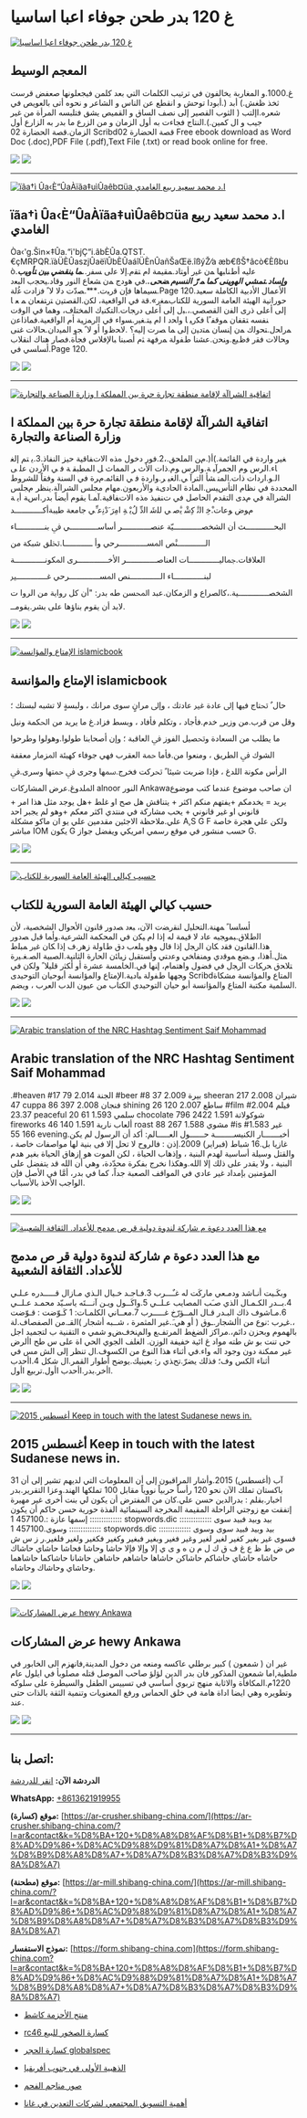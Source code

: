 # غ 120 بدر طحن جوفاء اعبا اساسيا

<a href="https://swt.shibang-china.com/?l=ar&img&k=%D8%BA+120+%D8%A8%D8%AF%D8%B1+%D8%B7%D8%AD%D9%86+%D8%AC%D9%88%D9%81%D8%A7%D8%A1+%D8%A7%D8%B9%D8%A8%D8%A7+%D8%A7%D8%B3%D8%A7%D8%B3%D9%8A%D8%A7" target="_blank">![غ 120 بدر طحن جوفاء اعبا اساسيا](http://static.shibang-china.com/all-800x300/1244.jpg)</a>

## المعجم الوسيط
غ.1000.و المغاربة يخالفون في ترتيب الكلمات التي بعد كلمن فيجعلونها صعفض قرست ثخذ ظغش.) أبد (.أبودا توحش و انقطع عن الناس و الشاعر و نحوه أتى بالعويص في شعره.اإلتب ( الثوب القصير إلى نصف الساق و القميص يشق فتلبسه المرأة من غير جيب و ال كمين.).النتاج فجاءت به أول الزمان و من الزرع ما بدر به الزارع أول الزمان.قصة الحضارة 02 Scribdقصة الحضارة 02 Free ebook download as Word Doc (.doc),PDF File (.pdf),Text File (.txt) or read book online for free.


<a href="https://whatsapp.shibangsoft.com/WhatsApp.php" target="_blank" title="WhatsApp">![](http://static.shibang-china.com/icon/whatsapp.png)</a> <a href="https://swt.shibang-china.com/?l=ar&icon&k=%D8%BA+120+%D8%A8%D8%AF%D8%B1+%D8%B7%D8%AD%D9%86+%D8%AC%D9%88%D9%81%D8%A7%D8%A1+%D8%A7%D8%B9%D8%A8%D8%A7+%D8%A7%D8%B3%D8%A7%D8%B3%D9%8A%D8%A7" target="_blank">![](http://static.shibang-china.com/icon/chat-ar.png)</a>

---

<a href="https://swt.shibang-china.com/?l=ar&img&k=%D8%BA+120+%D8%A8%D8%AF%D8%B1+%D8%B7%D8%AD%D9%86+%D8%AC%D9%88%D9%81%D8%A7%D8%A1+%D8%A7%D8%B9%D8%A8%D8%A7+%D8%A7%D8%B3%D8%A7%D8%B3%D9%8A%D8%A7" target="_blank">![ïãa†ì Ûa‹È“ÛaÀïãa‡uìÛaêb¤üa ا.د محمد سعيد ربيع الغامدي](http://static.shibang-china.com/all-800x300/908.jpg)</a>

## ïãa†ì Ûa‹È“ÛaÀïãa‡uìÛaêb¤üa ا.د محمد سعيد ربيع الغامدي
Òa‹&#39;g.Šìn×‡Ûa.“i&#39;bjÇ“i.âbÈÛa.QTST.€çMRPQR.ïàÜÈÛaszjÛaëïÛbÈÛaáîÜÈnÛañŠaŒë.îßýŽ⁄a æb€ßŠ†âcò€Èßbu ò.ﻋﻟﻴﻪ أطﻨﺎﺒﻬﺎ ﻤن ﻏﻴر أوﺘﺎد.ﻤﻘﻴﻤﺔ ﻟم ﺘﻘم.إﻻ ﻋﻟﯽ ﺴﻔر.***.ﻤﺎ ﻴﻨﻘﻀﻲ ﺒﻴن ﺘﺄوﻴب وإﺴﺎد.ﺘﻤﺸﻲ اﻟﻬوﻴﻨﯽ ﮐﻤﺎ ﻤ رّ اﻟﻨﺴﻴم ﻀﺤﯽ.***.ﻓﻲ ﻫودج ﻤن ﺸﻌﺎع اﻟﻨور وﻗﺎد.ﻴﺤﺠب اﻟﺒﻌد ﺴﻴﻤﺎﻫﺎ ﻓﺈن ﻗرﺒت.***.ﺼدّت دﻻ ﻻﹰ ﻓزادت ﻏُﻟﺔ.Page 120.الأعمال الأدبية الكاملة سعيد حورانية الهيئة العامة السورية للكتابﻤﻐﺭ».ﻗﺔ ﻓﻲ ﺍﻟﻭﺍﻗﻌﻴﺔ، ﻟﻜﻥ.ﺍﻟﻘﺼﺘﻴﻥ ﺘﺭﺘﻔﻌﺎﻥ ﻤ ﻌ ﺎ ﺇﻟﻰ ﺃﻋﻠﻰ ﺫﺭﻯ ﺍﻟﻔﻥ ﺍﻟﻘﺼﺼﻲ.،.ﺒل ﺇﻟﻰ ﺃﻋﻠﻰ ﺩﺭﺠﺎﺕ.ﺍﻟﺘﻜﻨﻴﻙ ﺍﻟﻤﺨﺘﻠﻑ، ﻭﻫﻤﺎ ﻓﻲ ﺍﻟﻭﻗﺕ ﻨﻔﺴﻪ ﺘﻘﻔﺎﻥ ﻤﻭﻗﻔﹰﺎ ﻓﻜﺭﻴ ﺎ ﻭﺍﺤﺩ ﺍ ﻟﻡ ﻴﺘ.ﻐﻴﺭ.ﺴﻭﺍﺀ ﻓﻲ ﺍﻟﺭﻤﺯﻴﺔ ﺃﻡ ﺍﻟﻭﺍﻗﻌﻴﺔ.ﻓﻤﺎﺫﺍﻋﻥ ﻤﺭﺍﺤل.ﺘﺤﻭﻟﻙ ﻤﻥ ﺇﻨﺴﺎﻥ ﻤﺘﺩﻴﻥ ﺇﻟﻰ ﻤﺎ ﺼﺭﺕ ﺇﻟﻴﻪ؟ .ﻻﺤﻅﻭﺍ ﺃﻭ ﻻﹰ ﺠﻭ ﺍﻟﻤﻴﺩﺍﻥ.ﺤﺎﻻﺕ ﻏﻨﻰ ﻭﺤﺎﻻﺕ ﻓﻘﺭ ﻓﻅﻴﻊ.ﻭﻨﺤﻥ.ﻋﺸﻨﺎ ﻁﻔﻭﻟﺔ ﻤﺭﻓﻬﺔ ﺜﻡ ﺃﺼﺒﻨﺎ ﺒﺎﻹﻓﻼﺱ ﻓﺠﺄﺓ.ﻓﺼﺎﺭ ﻫﻨﺎﻙ ﺍﻨﻘﻼﺏ ﺃﺴﺎﺴﻲ ﻓﻲ.Page 120.


<a href="https://whatsapp.shibangsoft.com/WhatsApp.php" target="_blank" title="WhatsApp">![](http://static.shibang-china.com/icon/whatsapp.png)</a> <a href="https://swt.shibang-china.com/?l=ar&icon&k=%D8%BA+120+%D8%A8%D8%AF%D8%B1+%D8%B7%D8%AD%D9%86+%D8%AC%D9%88%D9%81%D8%A7%D8%A1+%D8%A7%D8%B9%D8%A8%D8%A7+%D8%A7%D8%B3%D8%A7%D8%B3%D9%8A%D8%A7" target="_blank">![](http://static.shibang-china.com/icon/chat-ar.png)</a>

---

<a href="https://swt.shibang-china.com/?l=ar&img&k=%D8%BA+120+%D8%A8%D8%AF%D8%B1+%D8%B7%D8%AD%D9%86+%D8%AC%D9%88%D9%81%D8%A7%D8%A1+%D8%A7%D8%B9%D8%A8%D8%A7+%D8%A7%D8%B3%D8%A7%D8%B3%D9%8A%D8%A7" target="_blank">![اﺗﻔﺎﻗﻴﺔ اﻟﺸﺮاآﺔ ﻹﻗﺎﻣﺔ ﻣﻨﻄﻘﺔ ﺗﺠﺎرة ﺣﺮة ﺑﻴﻦ اﻟﻤﻤﻠﻜﺔ ا وزارة الصناعة والتجارة](http://static.shibang-china.com/all-800x300/1325.jpg)</a>

## اﺗﻔﺎﻗﻴﺔ اﻟﺸﺮاآﺔ ﻹﻗﺎﻣﺔ ﻣﻨﻄﻘﺔ ﺗﺠﺎرة ﺣﺮة ﺑﻴﻦ اﻟﻤﻤﻠﻜﺔ ا وزارة الصناعة والتجارة
ﻐﻴﺮ واردة ﻓﻲ اﻟﻘﺎﺋﻤﺔ.)أ(.ﻡﻦ اﻟﻤﻠﺤﻖ.،2.ﻓﻮر دﺧﻮل هﺬﻩ اﻻﺕﻔﺎﻗﻴﺔ ﺣﻴﺰ اﻟﻨﻔﺎذ.3.ﻳ ﺘﻢ إﻟﻐ ﺎء.اﻟﺮﺱ ﻮم اﻟﺠﻤﺮآﻴ ﺔ.واﻟﺮﺱ ﻮم.ذات اﻷﺙ ﺮ اﻟﻤﻤﺎﺙ ﻞ اﻟﻤﻄﺒﻘ ﺔ ﻓ ﻲ اﻷردن ﻋﻠ ﻰ اﻟ.ﻮ.اردات ذات.اﻟﻤﻨ ﺸﺄ اﻟﺘﺮآ ﻲ.اﻟﻐﻴ ﺮ.واردة ﻓ ﻲ اﻟﻘﺎﺋﻤ.ﻡﺮة ﻓﻲ اﻟﺴﻨﺔ وﻓﻘﺎً ﻟﻠﺸﺮوط اﻟﻤﺤﺪدة ﻓﻲ ﻧﻈﺎم اﻟﺘﺄﺱﻴﺲ.اﻟﻤﺎدة اﻟﺤﺎدیﺔ واﻷرﺑﻌﻮن.ﻣﻬﺎم ﻣﺠﻠﺲ اﻟﺸﺮاآﺔ.ﻳﻨﻈﺮ ﻡﺠﻠﺲ اﻟﺸﺮاآﺔ ﻓﻲ ﻡﺪى اﻟﺘﻘﺪم اﻟﺤﺎﺻﻞ ﻓﻲ ﺕﻨﻔﻴﺬ هﺬﻩ اﻻﺕﻔﺎﻗﻴﺔ.آﻤ.ﺎ ﻳﻘﻮم أﻳﻀﺎً ﺑﺪر.اﺱﺔ أﻳ ﺔ ﻡﻮﺽ ﻮﻋﺎت.ْﺧِ ﺍﻟﺗﱠ ﻛِﺷْ ﻳﱠﺻ ﻲ ﻟﻠﺷَ ﺍﻟﺩِّ ﻝُﻳْ ﺔِ ﺍﻣِﺭَ َﺩْﻧِﻋ ِّﻲ جامعة طيبةأﻛــــــــــــﺪ اﻟﺒﺤــــــــــــﺚ أن اﻟﺸﺨﺼــــــــــــﻴّﺔ ﻋﻨﺼــــــــــــﺮ أﺳﺎﺳــــــــــــﻲ ﰲ ﺑﻨــــــــــــﺎء اﻟــــــــــــﻨﱠﺺ اﳌﺴــــــــــــﺮﺣﻲ وأ ــــــــــــﺎ.ﲣﻠﻖ ﺷﺒﻜﺔ ﻣﻦ اﻟﻌﻼﻗﺎت.ﲨﺎﻟﻴـــــــــــــﺎت اﻟﻌﻨﺎﺻـــــــــــــﺮ اﻷﺧـــــــــــــﺮى اﳌﻜﻮﻧـــــــــــــﺔ ﻟﺒﻨـــــــــــــﺎء اﻟـــــــــــــﻨﺺ اﳌﺴـــــــــــــﺮﺣﻲ ﻏـــــــــــــﲑ اﻟﺸﺨﺼـــــــــــــﻴﺔ.،ﻛﺎﻟﺼﺮاع و اﻟﺰﻣﻜﺎن.ﻋﺒﺪ اﶈﺴﻦ ﻃﻪ ﺑﺪر: &quot;أن ﻛﻞ رواﻳﺔ ﻣﻦ اﻟﺮوا ت ﻻﺑﺪ أن ﻳﻘﻮم ﺑﻨﺎؤﻫﺎ ﻋﻠﻰ ﺑﺸﺮ.ﻳﻘﻮﻣــ.


<a href="https://whatsapp.shibangsoft.com/WhatsApp.php" target="_blank" title="WhatsApp">![](http://static.shibang-china.com/icon/whatsapp.png)</a> <a href="https://swt.shibang-china.com/?l=ar&icon&k=%D8%BA+120+%D8%A8%D8%AF%D8%B1+%D8%B7%D8%AD%D9%86+%D8%AC%D9%88%D9%81%D8%A7%D8%A1+%D8%A7%D8%B9%D8%A8%D8%A7+%D8%A7%D8%B3%D8%A7%D8%B3%D9%8A%D8%A7" target="_blank">![](http://static.shibang-china.com/icon/chat-ar.png)</a>

---

<a href="https://swt.shibang-china.com/?l=ar&img&k=%D8%BA+120+%D8%A8%D8%AF%D8%B1+%D8%B7%D8%AD%D9%86+%D8%AC%D9%88%D9%81%D8%A7%D8%A1+%D8%A7%D8%B9%D8%A8%D8%A7+%D8%A7%D8%B3%D8%A7%D8%B3%D9%8A%D8%A7" target="_blank">![الإمتاع والمؤانسة islamicbook](http://static.shibang-china.com/all-800x300/576.jpg)</a>

## الإمتاع والمؤانسة islamicbook
ﺣﺎﻝﹲ ﲢﺘﺎﺝ ﻓﻴﻬﺎ ﺇﱃ ﻋﺎﺩﺓ ﻏﲑ ﻋﺎﺩﺗﻚ ، ﻭﺇﱃ ﻣﺮﺍﻥٍ ﺳﻮﻯ ﻣﺮﺍﻧﻚ ، ﻭﻟﺒﺴﺔٍ ﻻ ﺗﺸﺒﻪ ﻟﺒﺴﺘﻚ ؛ ﻭﻗﻞ ﻣﻦ ﻗﺮﺏ.ﻣﻦ ﻭﺯﻳﺮﹴ ﺧﺪﻡ.ﻓﺄﺟﺎﺩ ، ﻭﺗﻜﻠﻢ ﻓﺄﻓﺎﺩ ، ﻭﺑﺴﻂ ﻓﺰﺍﺩ.ﻍ ﻣﺎ ﻳﺮﻳﺪ ﻣﻦ ﺍﳊﻜﻤﺔ ﻭﻧﻴﻞ ﻣﺎ ﻳﻄﻠﺐ ﻣﻦ ﺍﻟﺴﻌﺎﺩﺓ ﻭﲢﺼﻴﻞ ﺍﻟﻔﻮﺯ ﰲ ﺍﻟﻌﺎﻗﺒﺔ ؛ ﻭﺇﻥ ﺃﺻﺤﺎﺑﻨﺎ ﻃﻮﻟﻮﺍ.ﻭﻫﻮﻟﻮﺍ ﻭﻃﺮﺣﻮﺍ ﺍﻟﺸﻮﻙ ﰲ ﺍﻟﻄﺮﻳﻖ ، ﻭﻣﻨﻌﻮﺍ ﻣﻦ.ﻓﺄﻣﺎ ﲪﺔ ﺍﻟﻌﻘﺮﺏ ﻓﻬﻲ ﺟﻮﻓﺎﺀ ﻛﻬﻴﺌﺔ ﺍﳌﺰﻣﺎﺭ ﻣﻌﻘﻔﺔ ﺍﻟﺮﺃﺱ ﻣﻜﻮﻧﺔ ﺍﻟﻠﺪﻍ ، ﻓﺈﺫﺍ ﺿﺮﺑﺖ ﺷﻴﺌﺎﹰ ﲢﺮﻛﺖ ﻓﺨﺮﺝ.ﲰﻬﺎ ﻭﺟﺮﻯ ﰲ ﲪﺘﻬﺎ ﻭﺳﺮﻯ.ﰲ ﺍﳌﻠﺪﻭﻍ.عرض المشاركات alnoor النور Ankawaان صاحب موضوع عندما كتب موضوع يريد = يخدمكم +يفتهم منكم اكثر + يتناقش هل صح او غلط +هل يوجد مثل هذا امر + قانوني او غير قانوني + يحب مشاركة في منتدي اكثر معكم +وهو لم يجبر احد علي.ملاحظة الاجئين مقدمين علي يو ان ماكو مشكلة A,S G F ولكن علي هجرة خاصة مباشر IOM يكون G حسب منشور في موقع رسمي امريكي ويفضل جواز G.


<a href="https://whatsapp.shibangsoft.com/WhatsApp.php" target="_blank" title="WhatsApp">![](http://static.shibang-china.com/icon/whatsapp.png)</a> <a href="https://swt.shibang-china.com/?l=ar&icon&k=%D8%BA+120+%D8%A8%D8%AF%D8%B1+%D8%B7%D8%AD%D9%86+%D8%AC%D9%88%D9%81%D8%A7%D8%A1+%D8%A7%D8%B9%D8%A8%D8%A7+%D8%A7%D8%B3%D8%A7%D8%B3%D9%8A%D8%A7" target="_blank">![](http://static.shibang-china.com/icon/chat-ar.png)</a>

---

<a href="https://swt.shibang-china.com/?l=ar&img&k=%D8%BA+120+%D8%A8%D8%AF%D8%B1+%D8%B7%D8%AD%D9%86+%D8%AC%D9%88%D9%81%D8%A7%D8%A1+%D8%A7%D8%B9%D8%A8%D8%A7+%D8%A7%D8%B3%D8%A7%D8%B3%D9%8A%D8%A7" target="_blank">![حسيب كيالي الهيئة العامة السورية للكتاب](http://static.shibang-china.com/all-800x300/1076.jpg)</a>

## حسيب كيالي الهيئة العامة السورية للكتاب
ﺃﺴﺎﺴﺎﹰ ﻤﻬﻨﺔ.ﺍﻟﺘﺤﻠﻴل ﺍﻨﻘﺭﻀﺕ ﺍﻵﻥ، ﺒﻌﺩ ﺼﺩﻭﺭ ﻗﺎﻨﻭﻥ ﺍﻷﺤﻭﺍل ﺍﻟﺸﺨﺼﻴﺔ، ﻷﻥ ﺍﻟﻁﻼﻕ.ﺒﻤﻭﺠﺒﻪ ﻋﺎﺩ ﻻ ﻗﻴﻤﺔ ﻟﻪ ﺇﺫﺍ ﻟﻡ ﻴﻜﻥ ﻓﻲ ﺍﻟﻤﺤﻜﻤﺔ ﺍﻟﺸﺭﻋﻴﺔ.ﻭﺃﻤﺎ ﻗﺒل ﺼﺩﻭﺭ ﻫﺫﺍ.ﺍﻟﻘﺎﻨﻭﻥ ﻓﻘﺩ ﻜﺎﻥ ﺍﻟﺭﺠل ﺇﺫﺍ ﻗﺎل ﻭﻫﻭ ﻴﻠﻌﺏ ﺩﻕ ﻁﺎﻭﻟﺔ ﺯﻫﺭ.ﻑ ﺇﺫﺍ ﻜﺎﻥ ﻏﻴﺭ ﻤﺒﻠﻁ ﻤﺜل.ﺃﻫﺫﺍ، ﻭ.ﻀﻊ ﻤﻭﻗﺩﻱ ﻭﻤﻨﻔﺎﺨﻲ ﻭﻋﺩﺘﻲ ﻭﺃﺴﺘﻘﺒل ﺯﺒﺎﺌﻥ ﺍﻟﺤﺎﺭﺓ ﺍﻟﺜﺎﻨﻴﺔ.ﺍﻟﺼﺒﻴﺔ ﺍﻟﺼ.ﻐ.ﻴﺭﺓ ﺘﻼﺤﻕ ﺤﺭﻜﺎﺕ ﺍﻟﺭﺠل ﻓﻲ ﻓﻀﻭل ﻭﺍﻫﺘﻤﺎﻡ، ﺇﻨﻬﺎ ﻓﻲ.ﺍﻟﺨﺎﻤﺴﺔ ﻋﺸﺭﺓ ﺃﻭ ﺃﻜﺜﺭ ﻗﻠﻴﻼﹰ ﻭﻟﻜﻥ ﻓﻲ ﻭﺠﻬﻬﺎ ﻁﻔﻭﻟﺔ ﺒﺎﺩﻴﺔ.الإمتاع والمؤانسة أبوحيان التوحيدى Scribdالمتاع والمؤانسة مشكاة السلمية مكتبة المتاع والمؤانسة أبو حيان التوحيدي الكتاب من عيون الدب العرب ، ويضم.


<a href="https://whatsapp.shibangsoft.com/WhatsApp.php" target="_blank" title="WhatsApp">![](http://static.shibang-china.com/icon/whatsapp.png)</a> <a href="https://swt.shibang-china.com/?l=ar&icon&k=%D8%BA+120+%D8%A8%D8%AF%D8%B1+%D8%B7%D8%AD%D9%86+%D8%AC%D9%88%D9%81%D8%A7%D8%A1+%D8%A7%D8%B9%D8%A8%D8%A7+%D8%A7%D8%B3%D8%A7%D8%B3%D9%8A%D8%A7" target="_blank">![](http://static.shibang-china.com/icon/chat-ar.png)</a>

---

<a href="https://swt.shibang-china.com/?l=ar&img&k=%D8%BA+120+%D8%A8%D8%AF%D8%B1+%D8%B7%D8%AD%D9%86+%D8%AC%D9%88%D9%81%D8%A7%D8%A1+%D8%A7%D8%B9%D8%A8%D8%A7+%D8%A7%D8%B3%D8%A7%D8%B3%D9%8A%D8%A7" target="_blank">![Arabic translation of the NRC Hashtag Sentiment Saif Mohammad](http://static.shibang-china.com/all-800x300/366.jpg)</a>

## Arabic translation of the NRC Hashtag Sentiment Saif Mohammad
.#heaven #الجنة 2.014 79 17 #beer #بيرة 2.009 37 8 sheeran شيران 2.008 217 47 cuppa فنجان 2.008 397 86 shining ساطع 2.007 120 26 #film #فيلم 2.004 23.37 peaceful سلمي 1.593 61 20 chocolate شوكولاتة 1.591 2422 796 fireworks ألعاب نارية 1.591 140 46 roast مشوي 1.588 267 88 #is #غير 1.583 166 55 evening.أخبـــــــار الكنيســــــــة حــــــول العـــــالم: أكد أن الرسول لم يكن غازيا بل.16 شباط (فبراير) 2009.إذن : فالروح لا تحل إلا فى بنية لها مواصفات خاصة ، والقتل وسيلة أساسية لهدم البنية ، وإذهاب الحياة ، لكن الموت هو إزهاق الحياة بغير هدم البنية ، ولا يقدر على ذلك إلا الله.وهكذا نخرج بفكرة محدّدة، وهي أن الله قد يتفضل على المؤمنين بإمداد غير عادي في المواقف الصعبة جداً، كما في بدر، أمَّا في الأصل فإن الواجب الأخذ بالأسباب.


<a href="https://whatsapp.shibangsoft.com/WhatsApp.php" target="_blank" title="WhatsApp">![](http://static.shibang-china.com/icon/whatsapp.png)</a> <a href="https://swt.shibang-china.com/?l=ar&icon&k=%D8%BA+120+%D8%A8%D8%AF%D8%B1+%D8%B7%D8%AD%D9%86+%D8%AC%D9%88%D9%81%D8%A7%D8%A1+%D8%A7%D8%B9%D8%A8%D8%A7+%D8%A7%D8%B3%D8%A7%D8%B3%D9%8A%D8%A7" target="_blank">![](http://static.shibang-china.com/icon/chat-ar.png)</a>

---

<a href="https://swt.shibang-china.com/?l=ar&img&k=%D8%BA+120+%D8%A8%D8%AF%D8%B1+%D8%B7%D8%AD%D9%86+%D8%AC%D9%88%D9%81%D8%A7%D8%A1+%D8%A7%D8%B9%D8%A8%D8%A7+%D8%A7%D8%B3%D8%A7%D8%B3%D9%8A%D8%A7" target="_blank">![مع هذا العدد دعوة م شاركة لندوة دولية قر ص مدمج للأعداد. الثقافة الشعبية](http://static.shibang-china.com/all-800x300/177.jpg)</a>

## مع هذا العدد دعوة م شاركة لندوة دولية قر ص مدمج للأعداد. الثقافة الشعبية
وبكَـيت أنـاشد ودمـعي ماركَت له غـٌـــرب 3.فـاجـد خـيال الـذي مـازال قـــــدره عـلـي 4.بــدر الكـمـال الذي صـَب المصايب عـلــي 5.واكَــول ويـن آنـــتَه ياسـيّد محمـد عـلــي 6.مـاشوف ذاك البـدر قـال المــؤرّخ غـــــرب 7.معــاني الكلمـات: 1 كَـوّضت : قـوّضت ،.غـِرب :نوع من األشجار.ـوق ( أو هي.َ.غير المثمرة ، شــبه أشجار )القـ.من الصفصاف.لة بالهموم وبحزن دائم،.مراﻛز الضغﻂ المرتفﻊ والمﻨﺨفﺾو شمي ه التقنية ب لتجميد اجل حي تنت بو ش طته مواد غ ائية خفيفة الوزن. الغلف الجوي الحي اة على س طح األرض غير ممكنة دون وجود اله واء.في أثناء هذا النوع من الكسوف.ال تنظر إلى الش مس في أثناء الكس وف؛ فذلك يضرّ.تحﺬي ر: بعينيك.يوضح أطوار القمر.ال شكل 4.اأحدب اأخر.بدر.اأحدب اأول.تربيع اأول.


<a href="https://whatsapp.shibangsoft.com/WhatsApp.php" target="_blank" title="WhatsApp">![](http://static.shibang-china.com/icon/whatsapp.png)</a> <a href="https://swt.shibang-china.com/?l=ar&icon&k=%D8%BA+120+%D8%A8%D8%AF%D8%B1+%D8%B7%D8%AD%D9%86+%D8%AC%D9%88%D9%81%D8%A7%D8%A1+%D8%A7%D8%B9%D8%A8%D8%A7+%D8%A7%D8%B3%D8%A7%D8%B3%D9%8A%D8%A7" target="_blank">![](http://static.shibang-china.com/icon/chat-ar.png)</a>

---

<a href="https://swt.shibang-china.com/?l=ar&img&k=%D8%BA+120+%D8%A8%D8%AF%D8%B1+%D8%B7%D8%AD%D9%86+%D8%AC%D9%88%D9%81%D8%A7%D8%A1+%D8%A7%D8%B9%D8%A8%D8%A7+%D8%A7%D8%B3%D8%A7%D8%B3%D9%8A%D8%A7" target="_blank">![أغسطس 2015 Keep in touch with the latest Sudanese news in.](http://static.shibang-china.com/all-800x300/1458.jpg)</a>

## أغسطس 2015 Keep in touch with the latest Sudanese news in.
31 آب (أغسطس) 2015.وأشار المراقبون إلى أن المعلومات التي لديهم تشير إلى أن باكستان تملك الآن نحو 120 رأساً حربياً نووياً مقابل 100 تملكها الهند.وعزا التقرير.بدر اخبار.بقلم : بدرالدين حسن علي.كان من المفترض أن يكون لي بنت أخرى غير مهيرة إتفقت مع زوجتي الراحلة المقيمة المخرجة السينمائية الفذة حورية حسن حاكم أن يكون إسمها عازة :.457100 1 :::::::::::::: stopwords.dic :::::::::::::: بيد وبيد فبيد سوى وسوى.457100 1 :::::::::::::: stopwords.dic :::::::::::::: بيد وبيد فبيد سوى وسوى فسوى غير بغير كغير لغير لغير وغير فغير وبغير فبغير وكغير فكغير ولغير فلغير.ر ز س ش ص ض ط ظ ع غ ف ق ك ل م ن ه و ى ي إلا وإلا فإلا حاشا وحاشا فحاشا حاشاي حاشاك حاشاه حاشاي حاشاكم حاشاكن حاشاها حاشاهم حاشاهن حاشانا حاشاكما حاشاهما وحاشاي وحاشاك وحاشاه.


<a href="https://whatsapp.shibangsoft.com/WhatsApp.php" target="_blank" title="WhatsApp">![](http://static.shibang-china.com/icon/whatsapp.png)</a> <a href="https://swt.shibang-china.com/?l=ar&icon&k=%D8%BA+120+%D8%A8%D8%AF%D8%B1+%D8%B7%D8%AD%D9%86+%D8%AC%D9%88%D9%81%D8%A7%D8%A1+%D8%A7%D8%B9%D8%A8%D8%A7+%D8%A7%D8%B3%D8%A7%D8%B3%D9%8A%D8%A7" target="_blank">![](http://static.shibang-china.com/icon/chat-ar.png)</a>

---

<a href="https://swt.shibang-china.com/?l=ar&img&k=%D8%BA+120+%D8%A8%D8%AF%D8%B1+%D8%B7%D8%AD%D9%86+%D8%AC%D9%88%D9%81%D8%A7%D8%A1+%D8%A7%D8%B9%D8%A8%D8%A7+%D8%A7%D8%B3%D8%A7%D8%B3%D9%8A%D8%A7" target="_blank">![عرض المشاركات hewy Ankawa](http://static.shibang-china.com/all-800x300/861.jpg)</a>

## عرض المشاركات hewy Ankawa
غير ان ( شمعون ) كبير برطلي عاكسه ومنعه من دخول المدينة,فانهزم الى الخابور في ملطية,اما شمعون المذكور فان بدر الدين لؤلؤ صاحب الموصل قتله مصلوبأ في ايلول عام 1220م.المكافأة والاثابة منهج تربوي أساسي في تسييس الطفل والسيطرة على سلوكه وتطويره وهي ايضا اداة هامة في خلق الحماس ورفع المعنويات وتنمية الثقة بالذات حتى عند.

<a href="https://whatsapp.shibangsoft.com/WhatsApp.php" target="_blank" title="WhatsApp">![](http://static.shibang-china.com/icon/whatsapp.png)</a> <a href="https://swt.shibang-china.com/?l=ar&icon&k=%D8%BA+120+%D8%A8%D8%AF%D8%B1+%D8%B7%D8%AD%D9%86+%D8%AC%D9%88%D9%81%D8%A7%D8%A1+%D8%A7%D8%B9%D8%A8%D8%A7+%D8%A7%D8%B3%D8%A7%D8%B3%D9%8A%D8%A7" target="_blank">![](http://static.shibang-china.com/icon/chat-ar.png)</a>

---
## اتصل بنا:

**الدردشة الآن:** [انقر للدردشة](https://swt.shibang-china.com?l=ar&contact&k=%D8%BA+120+%D8%A8%D8%AF%D8%B1+%D8%B7%D8%AD%D9%86+%D8%AC%D9%88%D9%81%D8%A7%D8%A1+%D8%A7%D8%B9%D8%A8%D8%A7+%D8%A7%D8%B3%D8%A7%D8%B3%D9%8A%D8%A7)

**WhatsApp:**  [+8613621919955](https://whatsapp.shibangsoft.com/WhatsApp.php)

**موقع (كسارة):** [https://ar-crusher.shibang-china.com/](https://ar-crusher.shibang-china.com/?l=ar&contact&k=%D8%BA+120+%D8%A8%D8%AF%D8%B1+%D8%B7%D8%AD%D9%86+%D8%AC%D9%88%D9%81%D8%A7%D8%A1+%D8%A7%D8%B9%D8%A8%D8%A7+%D8%A7%D8%B3%D8%A7%D8%B3%D9%8A%D8%A7)

**موقع (مطحنة):** [https://ar-mill.shibang-china.com/](https://ar-mill.shibang-china.com/?l=ar&contact&k=%D8%BA+120+%D8%A8%D8%AF%D8%B1+%D8%B7%D8%AD%D9%86+%D8%AC%D9%88%D9%81%D8%A7%D8%A1+%D8%A7%D8%B9%D8%A8%D8%A7+%D8%A7%D8%B3%D8%A7%D8%B3%D9%8A%D8%A7)

**نموذج الاستفسار:** [https://form.shibang-china.com](https://form.shibang-china.com?l=ar&contact&k=%D8%BA+120+%D8%A8%D8%AF%D8%B1+%D8%B7%D8%AD%D9%86+%D8%AC%D9%88%D9%81%D8%A7%D8%A1+%D8%A7%D8%B9%D8%A8%D8%A7+%D8%A7%D8%B3%D8%A7%D8%B3%D9%8A%D8%A7)

* [منتج الأحزمة كاشط](../28/%D9%85%D9%86%D8%AA%D8%AC%20%D8%A7%D9%84%D8%A3%D8%AD%D8%B2%D9%85%D8%A9%20%D9%83%D8%A7%D8%B4%D8%B7.md)

* [rc46 كسارة الصخور للبيع](../26/rc46%20%D9%83%D8%B3%D8%A7%D8%B1%D8%A9%20%D8%A7%D9%84%D8%B5%D8%AE%D9%88%D8%B1%20%D9%84%D9%84%D8%A8%D9%8A%D8%B9.md)

* [كسارة الحجر globalspec](../26/%D9%83%D8%B3%D8%A7%D8%B1%D8%A9%20%D8%A7%D9%84%D8%AD%D8%AC%D8%B1%20globalspec.md)

* [الذهبية الأولى في جنوب أفريقيا](../29/%D8%A7%D9%84%D8%B0%D9%87%D8%A8%D9%8A%D8%A9%20%D8%A7%D9%84%D8%A3%D9%88%D9%84%D9%89%20%D9%81%D9%8A%20%D8%AC%D9%86%D9%88%D8%A8%20%D8%A3%D9%81%D8%B1%D9%8A%D9%82%D9%8A%D8%A7.md)

* [صور مناجم الفحم](../29/%D8%B5%D9%88%D8%B1%20%D9%85%D9%86%D8%A7%D8%AC%D9%85%20%D8%A7%D9%84%D9%81%D8%AD%D9%85.md)

* [أهمية التسويق المجتمعي لشركات التعدين في غانا](../30/%D8%A3%D9%87%D9%85%D9%8A%D8%A9%20%D8%A7%D9%84%D8%AA%D8%B3%D9%88%D9%8A%D9%82%20%D8%A7%D9%84%D9%85%D8%AC%D8%AA%D9%85%D8%B9%D9%8A%20%D9%84%D8%B4%D8%B1%D9%83%D8%A7%D8%AA%20%D8%A7%D9%84%D8%AA%D8%B9%D8%AF%D9%8A%D9%86%20%D9%81%D9%8A%20%D8%BA%D8%A7%D9%86%D8%A7.md)